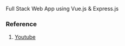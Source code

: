 Full Stack Web App using Vue.js & Express.js

### Reference
1. [Youtube](https://www.youtube.com/watch?v=Fa4cRMaTDUI)
